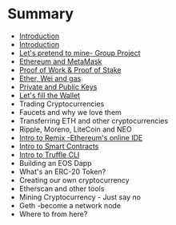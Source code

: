 # Summary

* [Introduction](README.md)
* [Introduction ](introduction.md)
* [Let's pretend to mine- Group Project](lets-pretend-to-mine-group-project.md)
* [Ethereum and MetaMask](chapter1.md)
* [Proof of Work & Proof of Stake ](proof-of-work-and-proof-of-stake.md)
* [Ether, Wei and gas](filling-our-wallet.md)
* [Private and Public Keys](private-and-public-keys.md)
* [Let's fill the Wallet](lets-fill-the-wallet.md)
* Trading Cryptocurrencies
* Faucets and why we love them
* Transferring ETH and other cryptocurrencies
* Ripple, Moreno, LiteCoin and NEO
* [Intro to Remix -Ethereum's online IDE ](intro-to-remix-ethereums-online-ide.md)
* [Intro to Smart Contracts](intro-to-smart-contracts.md)
* [Intro to Truffle CLI ](intro-to-truffle-cli.md)
* Building an EOS Dapp
* What's an ERC-20 Token?
* Creating our own cryptocurrency
* Etherscan and other tools
* Mining Cryptocurrency - Just say no
* Geth -become a network node
* Where to from here?

